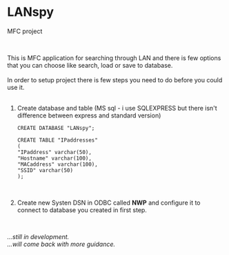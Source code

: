# LANspy
MFC project 

<br>

This is MFC application for searching through LAN and there is few options that you can choose like search, load or save to database.
<br><br>
In order to setup project there is few steps you need to do before you could use it.<br><br>

1. Create database and table (MS sql - i use SQLEXPRESS but there isn't difference between express and standard version)

    ~~~
    CREATE DATABASE "LANspy";

    CREATE TABLE "IPaddresses"
    (
    "IPaddress" varchar(50),
    "Hostname" varchar(100),
    "MACaddress" varchar(100),
    "SSID" varchar(50)
    );
    ~~~
    
<br>

2. Create new Systen DSN in ODBC called **NWP** and configure it to connect to database you created in first step. 

<br>

_...still in development._ <br>
_...will come back with more guidance._
